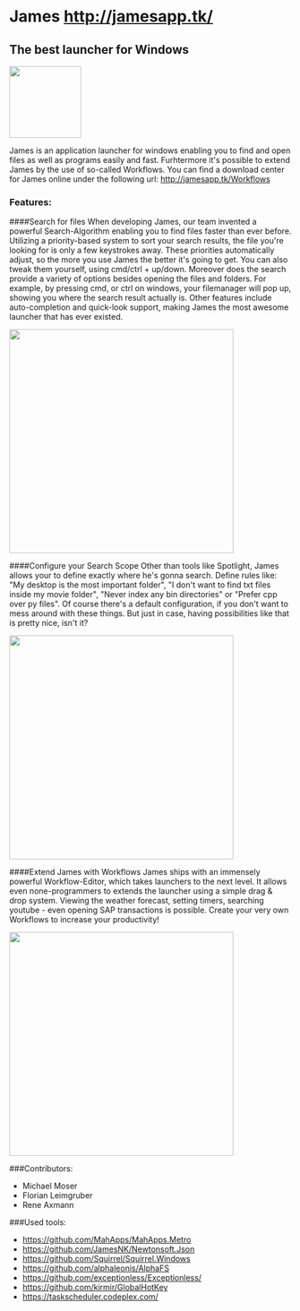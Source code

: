 # James http://jamesapp.tk/
## The best launcher for Windows

<img src="http://jamesapp.tk/images/james.png" width="128">



James is an application launcher for windows enabling you to find and open files as well as programs easily and fast. Furhtermore it's possible to extend James by the use of so-called Workflows.
You can find a download center for James online under the following url: http://jamesapp.tk/Workflows


### Features:
####Search for files
When developing James, our team invented a powerful Search-Algorithm enabling you to find files faster than ever before. Utilizing a priority-based system to sort your search results, the file you're looking for is only a few keystrokes away. These priorities automatically adjust, so the more you use James the better it's going to get. You can also tweak them yourself, using cmd/ctrl + up/down.
Moreover does the search provide a variety of options besides opening the files and folders. For example, by pressing cmd, or ctrl on windows, your filemanager will pop up, showing you where the search result actually is.
Other features include auto-completion and quick-look support, making James the most awesome launcher that has ever existed.

<img src="http://s32.postimg.org/qusvkoj11/search.png" width="400px"/>


####Configure your Search Scope
Other than tools like Spotlight, James allows your to define exactly where he's gonna search. Define rules like: "My desktop is the most important folder", "I don't want to find txt files inside my movie folder", "Never index any bin directories" or "Prefer cpp over py files".
Of course there's a default configuration, if you don't want to mess around with these things.
But just in case, having possibilities like that is pretty nice, isn't it?

<img src="http://s32.postimg.org/ywh42l1sl/settings.png" width="400px"/>

####Extend James with Workflows
James ships with an immensely powerful Workflow-Editor, which takes launchers to the next level. It allows even none-programmers to extends the launcher using a simple drag & drop system.
Viewing the weather forecast, setting timers, searching youtube - even opening SAP transactions is possible.
Create your very own Workflows to increase your productivity!

<img src="http://jamesapp.tk/images/smallJames3.png" width="400px"/>

###Contributors:
* Michael Moser
* Florian Leimgruber
* Rene Axmann
 
###Used tools:
* https://github.com/MahApps/MahApps.Metro
* https://github.com/JamesNK/Newtonsoft.Json
* https://github.com/Squirrel/Squirrel.Windows
* https://github.com/alphaleonis/AlphaFS
* https://github.com/exceptionless/Exceptionless/
* https://github.com/kirmir/GlobalHotKey
* https://taskscheduler.codeplex.com/
